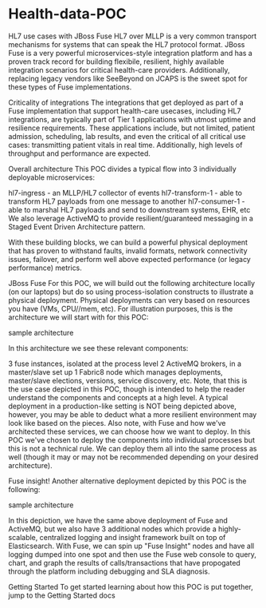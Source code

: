 # Health-data-POC
HL7 use cases with JBoss Fuse
HL7 over MLLP is a very common transport mechanisms for systems that can speak the HL7 protocol format. JBoss Fuse is a very powerful microservices-style integration platform and has a proven track record for building flexibile, resilient, highly available integration scenarios for critical health-care providers. Additionally, replacing legacy vendors like SeeBeyond on JCAPS is the sweet spot for these types of Fuse implementations.

Criticality of integrations
The integrations that get deployed as part of a Fuse implementation that support health-care usecases, including HL7 integrations, are typically part of Tier 1 applications with utmost uptime and resilience requirements. These applications include, but not limited, patient admission, scheduling, lab results, and even the critical of all critical use cases: transmitting patient vitals in real time. Additionally, high levels of throughput and performance are expected.

Overall architecture
This POC divides a typical flow into 3 individually deployable microservices:

hl7-ingress - an MLLP/HL7 collector of events
hl7-transform-1 - able to transform HL7 payloads from one message to another
hl7-consumer-1 - able to marshal HL7 payloads and send to downstream systems, EHR, etc
We also leverage ActiveMQ to provide resilient/guaranteed messaging in a Staged Event Driven Architecture pattern.

With these building blocks, we can build a powerful physical deployment that has proven to withstand faults, invalid formats, network connectivity issues, failover, and perform well above expected performance (or legacy performance) metrics.

JBoss Fuse
For this POC, we will build out the following architecture locally (on our laptops) but do so using process-isolation constructs to illustrate a physical deployment. Physical deployments can very based on resources you have (VMs, CPU//mem, etc). For illustration purposes, this is the architecture we will start with for this POC:

sample architecture

In this architecture we see these relevant components:

3 fuse instances, isolated at the process level
2 ActiveMQ brokers, in a master/slave set up
1 Fabric8 node which manages deployments, master/slave elections, versions, service discovery, etc.
Note, that this is the use case depicted in this POC, though is intended to help the reader understand the components and concepts at a high level. A typical deployment in a production-like setting is NOT being depicted above, however, you may be able to deduct what a more resilient environment may look like based on the pieces. Also note, with Fuse and how we've architected these services, we can choose how we want to deploy. In this POC we've chosen to deploy the components into individual processes but this is not a technical rule. We can deploy them all into the same process as well (though it may or may not be recommended depending on your desired architecture).

Fuse insight!
Another alternative deployment depicted by this POC is the following:

sample architecture

In this depiction, we have the same above deployment of Fuse and ActiveMQ, but we also have 3 additional nodes which provide a highly-scalable, centralized logging and insight framework built on top of Elasticsearch. With Fuse, we can spin up "Fuse Insight" nodes and have all logging dumped into one spot and then use the Fuse web console to query, chart, and graph the results of calls/transactions that have propogated through the platform including debugging and SLA diagnosis.

Getting Started
To get started learning about how this POC is put together, jump to the Getting Started docs
